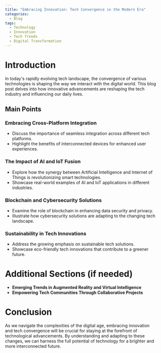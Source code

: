 ```yaml
---
title: "Embracing Innovation: Tech Convergence in the Modern Era"
categories:
  - Blog
tags:
  - Technology
  - Innovation
  - Tech Trends
  - Digital Transformation
---
```


# Introduction
In today's rapidly evolving tech landscape, the convergence of various technologies is shaping the way we interact with the digital world. This blog post delves into how innovative advancements are reshaping the tech industry and influencing our daily lives.

## Main Points
### Embracing Cross-Platform Integration
- Discuss the importance of seamless integration across different tech platforms.
- Highlight the benefits of interconnected devices for enhanced user experiences.

### The Impact of AI and IoT Fusion
- Explore how the synergy between Artificial Intelligence and Internet of Things is revolutionizing smart technologies.
- Showcase real-world examples of AI and IoT applications in different industries.

### Blockchain and Cybersecurity Solutions
- Examine the role of blockchain in enhancing data security and privacy.
- Illustrate how cybersecurity solutions are adapting to the changing tech landscape.

### Sustainability in Tech Innovations
- Address the growing emphasis on sustainable tech solutions.
- Showcase eco-friendly tech innovations that contribute to a greener future.

# Additional Sections (if needed)
- **Emerging Trends in Augmented Reality and Virtual Intelligence**
- **Empowering Tech Communities Through Collaborative Projects**

# Conclusion
As we navigate the complexities of the digital age, embracing innovation and tech convergence will be crucial for staying at the forefront of technological advancements. By understanding and adapting to these changes, we can harness the full potential of technology for a brighter and more interconnected future.